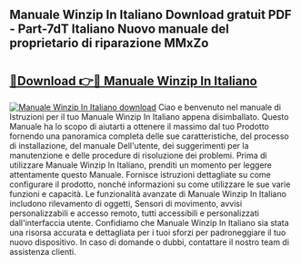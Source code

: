 ## Manuale Winzip In Italiano Download gratuit PDF - Part-7dT Italiano Nuovo manuale del proprietario di riparazione MMxZo

# <h2><a href="http://dfdxxdc.blite.top/?on=Manuale+Winzip+In+Italiano">🔗Download 👉🔴 Manuale Winzip In Italiano</a></h2>

[![Manuale Winzip In Italiano download](https://i.imgur.com/lujVjoI.png)](http://dfdxxdc.blite.top/?on=Manuale+Winzip+In+Italiano)
Ciao e benvenuto nel manuale di Istruzioni per il tuo Manuale Winzip In Italiano appena disimballato. Questo Manuale ha lo scopo di aiutarti a ottenere il massimo dal tuo Prodotto fornendo una panoramica completa delle sue caratteristiche, del processo di installazione, del manuale Dell'utente, dei suggerimenti per la manutenzione e delle procedure di risoluzione dei problemi. Prima di utilizzare Manuale Winzip In Italiano, prenditi un momento per leggere attentamente questo Manuale. Fornisce istruzioni dettagliate su come configurare il prodotto, nonché informazioni su come utilizzare le sue varie funzioni e capacità. Le funzionalità avanzate di Manuale Winzip In Italiano includono rilevamento di oggetti, Sensori di movimento, avvisi personalizzabili e accesso remoto, tutti accessibili e personalizzati dall'interfaccia utente. Confidiamo che Manuale Winzip In Italiano sia stata una risorsa accurata e dettagliata per i tuoi sforzi per padroneggiare il tuo nuovo dispositivo. In caso di domande o dubbi, contattare il nostro team di assistenza clienti.
